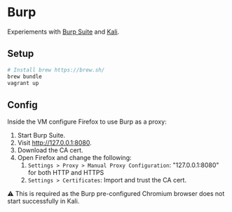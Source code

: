 # Burp
Experiements with [Burp Suite](https://portswigger.net/burp) and [Kali](https://www.kali.org/).

## Setup
```sh
# Install brew https://brew.sh/
brew bundle
vagrant up
```

## Config
Inside the VM configure Firefox to use Burp as a proxy:

1. Start Burp Suite.
2. Visit http://127.0.0.1:8080.
2. Download the CA cert.
3. Open Firefox and change the following:
   1. `Settings > Proxy > Manual Proxy Configuration`: "127.0.0.1:8080" for both HTTP and HTTPS
   2. `Settings > Certificates`: Import and trust the CA cert.

:warning: This is required as the Burp pre-configured Chromium browser does not start successfully in Kali.